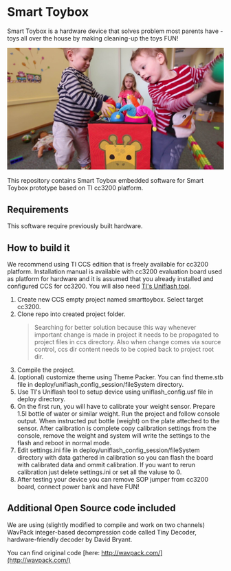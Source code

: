 Smart Toybox
============

Smart Toybox is a hardware device that solves problem most parents have - toys all over the house by making cleaning-up the toys FUN!

![Kids will love to clean-up their toys!](docs/smart-toybox.jpg)

This repository contains Smart Toybox embedded software for Smart Toybox prototype based on TI cc3200 platform.

Requirements
------------
This software require previously built hardware.

How to build it
---------------
We recommend using TI CCS edition that is freely available for cc3200 platform. Installation manual is available with cc3200 evaluation board used as platform
for hardware and it is assumed that you already installed and configured CCS
for cc3200. You will also need [TI's Uniflash tool](http://www.ti.com/tool/uniflash).

1.  Create new CCS empty project named smarttoybox. Select target cc3200.
2.  Clone repo into created project folder.
    > Searching for better solution because this way whenever important change is made in project
    > it needs to be propagated to project files in ccs directory.
    > Also when change comes via source control, ccs dir content needs to be copied back to project root dir.
3.  Compile the project.
4.  (optional) customize theme using Theme Packer. You can find theme.stb file in
    deploy/uniflash_config_session/fileSystem directory.
5.  Use TI's Uniflash tool to setup device using uniflash_config.usf file in
    deploy directory.
6.  On the first run, you will have to calibrate your weight sensor.
    Prepare 1.5l bottle of water or similar weight. Run the project and follow console output. When instructed put bottle (weight) on the plate atteched
    to the sensor. After calibration is complete copy calibration settings
    from the console, remove the weight and system will write the settings to
    the flash and reboot in normal mode.
7.  Edit settings.ini file in deploy/uniflash_config_session/fileSystem directory
    with data gathered in calibration so you can flash the board with calibrated data and ommit calibration. If you want to rerun calibration just delete settings.ini or set all the valuse to 0.
8.  After testing your device you can remove SOP jumper from cc3200 board,
    connect power bank and have FUN!

Additional Open Source code included
------------------------------------

We are using (slightly modified to compile and work on two channels) WavPack integer-based decompression code called Tiny Decoder, hardware-friendly decoder
by David Bryant.

You can find original code [here: http://wavpack.com/](http://wavpack.com/)
